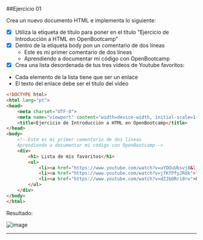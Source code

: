 
##Ejercicio 01

Crea un nuevo documento HTML e implementa lo siguiente:

- [x] Utiliza la etiqueta de título para poner en el título "Ejercicio de Introducción a HTML en OpenBootcamp"
- [x] Dentro de la etiqueta body pon un comentario de dos líneas
    - Este es mi primer comentario de dos líneas
    - Aprendiendo a documentar mi código con OpenBootcamp
- [x] Crea una lista desordenada de tus tres vídeos de Youtube favoritos: 
- Cada elemento de la lista tiene que ser un enlace
- El texto del enlace debe ser el título del vídeo

```html
<!DOCTYPE html>
<html lang="pt">
<head>
    <meta charset="UTF-8">
    <meta name="viewport" content="width=device-width, initial-scale=1.0">
    <title>Ejercicio de Introducción a HTML en OpenBootcamp</title>
</head>
<body>
    <!--Este es mi primer comentario de dos líneas
    Aprendiendo a documentar mi código con OpenBootcamp-->
    <div>
        <h1> Lista de mis favoritos</h1>
        <ul>
            <li><a href="https://www.youtube.com/watch?v=uYDOuUbsvj8&list=RDGMEMQ1dJ7wXfLlqCjwV0xfSNbAVMuYDOuUbsvj8&start_radio=1">Mix de Música pop</a></li>
            <li><a href="https://www.youtube.com/watch?v=jfKfPfyJRdk">lofi hip hop radio - beats to relax/study to</a></li>
            <li><a href="https://www.youtube.com/watch?v=dZJbORri0ro">O Primeiro Vídeo Que Gostaria De Ter Assistido Sobre Como Controlar a Ansiedade</a></li>
        </ul>
    </div>
</body>
</html>
```

Resultado:

![image](https://user-images.githubusercontent.com/108991648/192009850-4c6399c1-6a85-4f68-8ef7-54a60bd5ee98.png)

__________


